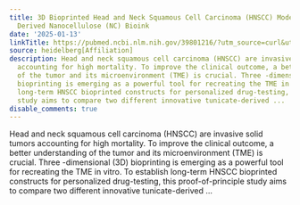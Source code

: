 ```yaml
---
title: 3D Bioprinted Head and Neck Squamous Cell Carcinoma (HNSCC) Model Using Tunicate
  Derived Nanocellulose (NC) Bioink
date: '2025-01-13'
linkTitle: https://pubmed.ncbi.nlm.nih.gov/39801216/?utm_source=curl&utm_medium=rss&utm_campaign=pubmed-2&utm_content=1FakS-2QOkCT8HsMOQP1bCRQ4YzyumYOmxmF0moLsQ3dFB1E9V&fc=20220326224207&ff=20250113171006&v=2.18.0.post9+e462414
source: heidelberg[Affiliation]
description: Head and neck squamous cell carcinoma (HNSCC) are invasive solid tumors
  accounting for high mortality. To improve the clinical outcome, a better understanding
  of the tumor and its microenvironment (TME) is crucial. Three -dimensional (3D)
  bioprinting is emerging as a powerful tool for recreating the TME in vitro. To establish
  long-term HNSCC bioprinted constructs for personalized drug-testing, this proof-of-principle
  study aims to compare two different innovative tunicate-derived ...
disable_comments: true
---
```

Head and neck squamous cell carcinoma (HNSCC) are invasive solid tumors accounting for high mortality. To improve the clinical outcome, a better understanding of the tumor and its microenvironment (TME) is crucial. Three -dimensional (3D) bioprinting is emerging as a powerful tool for recreating the TME in vitro. To establish long-term HNSCC bioprinted constructs for personalized drug-testing, this proof-of-principle study aims to compare two different innovative tunicate-derived ...